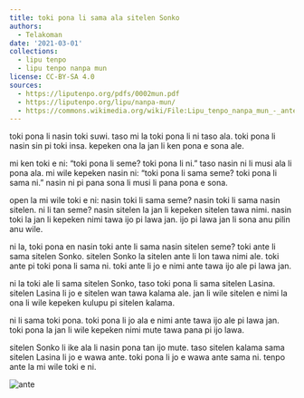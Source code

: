 ```yaml
---
title: toki pona li sama ala sitelen Sonko
authors:
  - Telakoman
date: '2021-03-01'
collections:
  - lipu tenpo
  - lipu tenpo nanpa mun
license: CC-BY-SA 4.0
sources:
  - https://liputenpo.org/pdfs/0002mun.pdf
  - https://liputenpo.org/lipu/nanpa-mun/
  - https://commons.wikimedia.org/wiki/File:Lipu_tenpo_nanpa_mun_-_ante.png
---
```


toki pona li nasin toki suwi. taso mi la toki pona li ni taso ala. toki pona li nasin sin pi toki insa. kepeken ona la jan li ken pona e sona ale.

mi ken toki e ni: “toki pona li seme? toki pona li ni.” taso nasin ni li musi ala li pona ala. mi wile kepeken nasin ni: “toki pona li sama seme? toki pona li sama ni.” nasin ni pi pana sona li musi li pana pona e sona.

open la mi wile toki e ni: nasin toki li sama seme? nasin toki li sama nasin sitelen. ni li tan seme? nasin sitelen la jan li kepeken sitelen tawa nimi. nasin toki la jan li kepeken nimi tawa ijo pi lawa jan. ijo pi lawa jan li sona anu pilin anu wile.

ni la, toki pona en nasin toki ante li sama nasin sitelen seme? toki ante li sama sitelen Sonko. sitelen Sonko la sitelen ante li lon tawa nimi ale. toki ante pi toki pona li sama ni. toki ante li jo e nimi ante tawa ijo ale pi lawa jan.

ni la toki ale li sama sitelen Sonko, taso toki pona li sama sitelen Lasina. sitelen Lasina li jo e sitelen wan tawa kalama ale. jan li wile sitelen e nimi la ona li wile kepeken kulupu pi sitelen kalama.

ni li sama toki pona. toki pona li jo ala e nimi ante tawa ijo ale pi lawa jan. toki pona la jan li wile kepeken nimi mute tawa pana pi ijo lawa.

sitelen Sonko li ike ala li nasin pona tan ijo mute. taso sitelen kalama sama sitelen Lasina li jo e wawa ante. toki pona li jo e wawa ante sama ni. tenpo ante la mi wile toki e ni.

![ante](https://upload.wikimedia.org/wikipedia/commons/5/51/Lipu_tenpo_nanpa_mun_-_ante.png)
